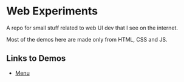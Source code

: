 # Web Experiments

A repo for small stuff related to web UI dev that I see on the internet.

Most of the demos here are made only from HTML, CSS and JS.

## Links to Demos
- [Menu](https://anirudhprabhakaran3.github.io/web_experiments/menu/)